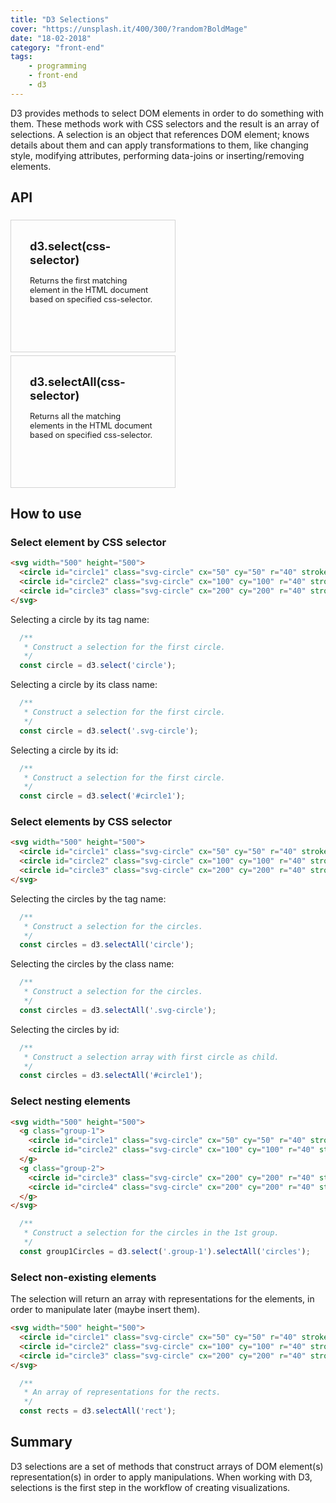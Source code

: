 ```yaml
---
title: "D3 Selections"
cover: "https://unsplash.it/400/300/?random?BoldMage"
date: "18-02-2018"
category: "front-end"
tags:
    - programming
    - front-end
    - d3
---
```


D3 provides methods to select DOM elements in order to do something with them. These methods work with CSS selectors and the result is an array of selections. A selection is an object that references DOM element; knows details about them and can apply transformations to them, like changing style, modifying attributes, performing data-joins or inserting/removing elements.

## API

<style>
  .api-container {
    display: flex;
    justify-content: space-between;
    flex-wrap: wrap;
  }

  .api-item {
    padding: 30px;
    width: 40%;
    min-height: 150px;
    margin-top: 5px;
    border: 1px solid lightgray;
    font-weight: bold;
    font-size: 1.3em;
  }

  .api-description {
    padding-top: 15px;
    font-weight: normal;
    font-size: 0.7em;
  }

  @media only screen and (max-width: 768px) {
    .api-container {
      flex-direction: column;
      align-items: center;
    }

    .api-item {
      width: 50%;
    }
  }

  @media only screen and (max-width: 480px) {
    .api-item {
      width: 80%;
    }
  }
</style>

<div class="api-container">
  <div class="api-item">
    <div>
      <i class="fas fa-code"></i>
      d3.select(css-selector)
    </div>
    <div class="api-description">
      Returns the first matching element in the HTML document based on specified css-selector.
    </div>
  </div>
  <div class="api-item">
    <div>
      <i class="fas fa-code"></i>
      d3.selectAll(css-selector)
    </div>
    <div class="api-description">
      Returns all the matching elements in the HTML document based on specified css-selector.
    </div>
  </div>
</div>


## How to use

### Select element by CSS selector

````html
<svg width="500" height="500">
  <circle id="circle1" class="svg-circle" cx="50" cy="50" r="40" stroke="black" stroke-width="3" fill="red" />
  <circle id="circle2" class="svg-circle" cx="100" cy="100" r="40" stroke="black" stroke-width="3" fill="red" />
  <circle id="circle3" class="svg-circle" cx="200" cy="200" r="40" stroke="black" stroke-width="3" fill="red" />
</svg>
````

Selecting a circle by its tag name:

```javascript
  /**
   * Construct a selection for the first circle.
   */
  const circle = d3.select('circle');
```

Selecting a circle by its class name:

```javascript
  /**
   * Construct a selection for the first circle.
   */
  const circle = d3.select('.svg-circle');
```

Selecting a circle by its id:

```javascript
  /**
   * Construct a selection for the first circle.
   */
  const circle = d3.select('#circle1');
```

### Select elements by CSS selector

````html
<svg width="500" height="500">
  <circle id="circle1" class="svg-circle" cx="50" cy="50" r="40" stroke="black" stroke-width="3" fill="red" />
  <circle id="circle2" class="svg-circle" cx="100" cy="100" r="40" stroke="black" stroke-width="3" fill="red" />
  <circle id="circle3" class="svg-circle" cx="200" cy="200" r="40" stroke="black" stroke-width="3" fill="red" />
</svg>
````

Selecting the circles by the tag name:

```javascript
  /**
   * Construct a selection for the circles.
   */
  const circles = d3.selectAll('circle');
```

Selecting the circles by the class name:

```javascript
  /**
   * Construct a selection for the circles.
   */
  const circles = d3.selectAll('.svg-circle');
```

Selecting the circles by id:

```javascript
  /**
   * Construct a selection array with first circle as child.
   */
  const circles = d3.selectAll('#circle1');
```

### Select nesting elements

````html
<svg width="500" height="500">
  <g class="group-1">
    <circle id="circle1" class="svg-circle" cx="50" cy="50" r="40" stroke="black" stroke-width="3" fill="red" />
    <circle id="circle2" class="svg-circle" cx="100" cy="100" r="40" stroke="black" stroke-width="3" fill="red" />
  </g>
  <g class="group-2">
    <circle id="circle3" class="svg-circle" cx="200" cy="200" r="40" stroke="black" stroke-width="3" fill="red" />
    <circle id="circle4" class="svg-circle" cx="200" cy="200" r="40" stroke="black" stroke-width="3" fill="red" />
  </g>
</svg>
````

```javascript
  /**
   * Construct a selection for the circles in the 1st group.
   */
  const group1Circles = d3.select('.group-1').selectAll('circles');
```

### Select non-existing elements

The selection will return an array with representations for the elements, in order to manipulate later (maybe insert them).

````html
<svg width="500" height="500">
  <circle id="circle1" class="svg-circle" cx="50" cy="50" r="40" stroke="black" stroke-width="3" fill="red" />
  <circle id="circle2" class="svg-circle" cx="100" cy="100" r="40" stroke="black" stroke-width="3" fill="red" />
  <circle id="circle3" class="svg-circle" cx="200" cy="200" r="40" stroke="black" stroke-width="3" fill="red" />
</svg>
````

```javascript
  /**
   * An array of representations for the rects.
   */
  const rects = d3.selectAll('rect');
```

## Summary

D3 selections are a set of methods that construct arrays of DOM element(s) representation(s) in order to apply manipulations. When working with D3, selections is the first step in the workflow of creating visualizations.